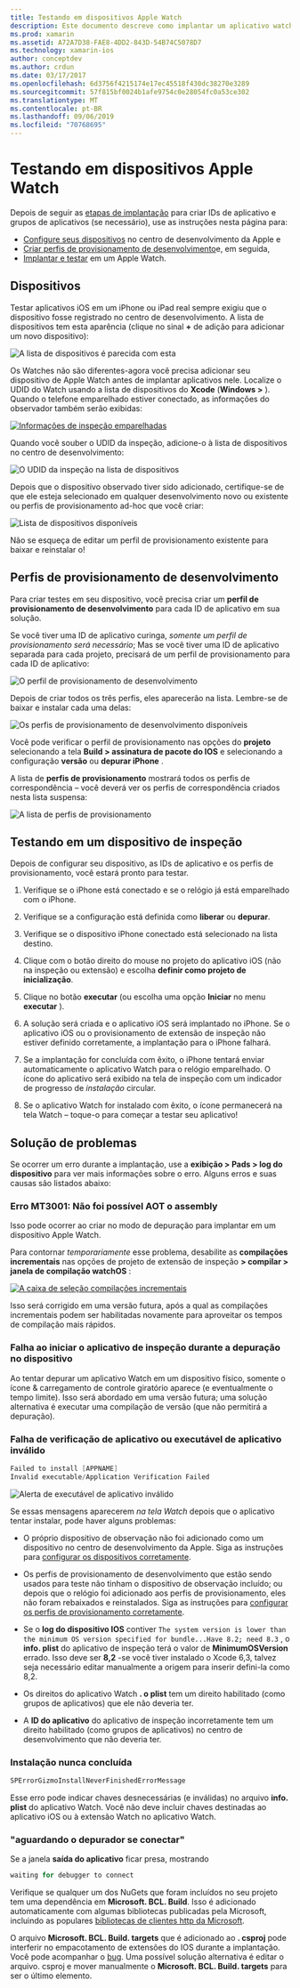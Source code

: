 ```yaml
---
title: Testando em dispositivos Apple Watch
description: Este documento descreve como implantar um aplicativo watchOS criado com o Xamarin para teste em um Apple Watch real. Ele aborda os dispositivos, Provisionando perfis, testando e fornece algumas dicas de solução de problemas.
ms.prod: xamarin
ms.assetid: A72A7D38-FAE8-4DD2-843D-54B74C5078D7
ms.technology: xamarin-ios
author: conceptdev
ms.author: crdun
ms.date: 03/17/2017
ms.openlocfilehash: 6d3756f4215174e17ec45518f430dc38270e3289
ms.sourcegitcommit: 57f815bf0024b1afe9754c0e28054fc0a53ce302
ms.translationtype: MT
ms.contentlocale: pt-BR
ms.lasthandoff: 09/06/2019
ms.locfileid: "70768695"
---
```

# <a name="testing-on-apple-watch-devices"></a>Testando em dispositivos Apple Watch

Depois de seguir as [etapas de implantação](~/ios/watchos/deploy-test/index.md) para criar IDs de aplicativo e grupos de aplicativos (se necessário), use as instruções nesta página para:

- [Configure seus dispositivos](#devices) no centro de desenvolvimento da Apple e
- [Criar perfis de provisionamento de desenvolvimento](#profiles)e, em seguida,
- [Implantar e testar](#testing) em um Apple Watch.

<a name="devices" />

## <a name="devices"></a>Dispositivos

Testar aplicativos iOS em um iPhone ou iPad real sempre exigiu que o dispositivo fosse registrado no centro de desenvolvimento. A lista de dispositivos tem esta aparência (clique no sinal **+** de adição para adicionar um novo dispositivo):

![](device-images/devices-sml.png "A lista de dispositivos é parecida com esta")

Os Watches não são diferentes-agora você precisa adicionar seu dispositivo de Apple Watch antes de implantar aplicativos nele. Localize o UDID do Watch usando a lista de dispositivos do **Xcode** (**Windows >** ). Quando o telefone emparelhado estiver conectado, as informações do observador também serão exibidas:

[![](device-images/xcode-devices-sml.png "Informações de inspeção emparelhadas")](device-images/xcode-devices.png#lightbox)

Quando você souber o UDID da inspeção, adicione-o à lista de dispositivos no centro de desenvolvimento:

![](device-images/devices-watch-sml.png "O UDID da inspeção na lista de dispositivos")

Depois que o dispositivo observado tiver sido adicionado, certifique-se de que ele esteja selecionado em qualquer desenvolvimento novo ou existente ou perfis de provisionamento ad-hoc que você criar:

![](device-images/devices-provisioning.png "Lista de dispositivos disponíveis")

Não se esqueça de editar um perfil de provisionamento existente para baixar e reinstalar o!

<a name="profiles" />

## <a name="development-provisioning-profiles"></a>Perfis de provisionamento de desenvolvimento

Para criar testes em seu dispositivo, você precisa criar um **perfil de provisionamento de desenvolvimento** para cada ID de aplicativo em sua solução.

Se você tiver uma ID de aplicativo curinga, *somente um perfil de provisionamento será necessário*; Mas se você tiver uma ID de aplicativo separada para cada projeto, precisará de um perfil de provisionamento para cada ID de aplicativo:

![](device-images/provisioningprofile-development.png "O perfil de provisionamento de desenvolvimento")

Depois de criar todos os três perfis, eles aparecerão na lista. Lembre-se de baixar e instalar cada uma delas:

![](device-images/provisioningprofiles.png "Os perfis de provisionamento de desenvolvimento disponíveis")

Você pode verificar o perfil de provisionamento nas opções do **projeto** selecionando a tela **Build > assinatura de pacote do IOS** e selecionando a configuração **versão** ou **depurar iPhone** .

A lista de **perfis de provisionamento** mostrará todos os perfis de correspondência – você deverá ver os perfis de correspondência criados nesta lista suspensa:

![](device-images/options-selectprofile.png "A lista de perfis de provisionamento")

<a name="testing" />

## <a name="testing-on-a-watch-device"></a>Testando em um dispositivo de inspeção

Depois de configurar seu dispositivo, as IDs de aplicativo e os perfis de provisionamento, você estará pronto para testar.

1. Verifique se o iPhone está conectado e se o relógio já está emparelhado com o iPhone.

2. Verifique se a configuração está definida como **liberar** ou **depurar**.

3. Verifique se o dispositivo iPhone conectado está selecionado na lista destino.

4. Clique com o botão direito do mouse no projeto do aplicativo iOS (não na inspeção ou extensão) e escolha **definir como projeto de inicialização**.

5. Clique no botão **executar** (ou escolha uma opção **Iniciar** no menu **executar** ).

6. A solução será criada e o aplicativo iOS será implantado no iPhone.
  Se o aplicativo iOS ou o provisionamento de extensão de inspeção não estiver definido corretamente, a implantação para o iPhone falhará.

7. Se a implantação for concluída com êxito, o iPhone tentará enviar automaticamente o aplicativo Watch para o relógio emparelhado. O ícone do aplicativo será exibido na tela de inspeção com um indicador de progresso de *instalação* circular.

8. Se o aplicativo Watch for instalado com êxito, o ícone permanecerá na tela Watch – toque-o para começar a testar seu aplicativo!

## <a name="troubleshooting"></a>Solução de problemas

Se ocorrer um erro durante a implantação, use a **exibição > Pads > log do dispositivo** para ver mais informações sobre o erro. Alguns erros e suas causas são listados abaixo:

### <a name="error-mt3001-could-not-aot-the-assembly"></a>Erro MT3001: Não foi possível AOT o assembly

Isso pode ocorrer ao criar no modo de depuração para implantar em um dispositivo Apple Watch.

Para contornar *temporariamente* esse problema, desabilite as **compilações incrementais** nas opções de projeto de extensão de inspeção **> compilar > janela de compilação watchOS** :

[![](device-images/disable-incremental-sml.png "A caixa de seleção compilações incrementais")](device-images/disable-incremental.png#lightbox)

Isso será corrigido em uma versão futura, após a qual as compilações incrementais podem ser habilitadas novamente para aproveitar os tempos de compilação mais rápidos.

### <a name="watch-app-fails-to-start-while-debugging-on-device"></a>Falha ao iniciar o aplicativo de inspeção durante a depuração no dispositivo

Ao tentar depurar um aplicativo Watch em um dispositivo físico, somente o ícone & carregamento de controle giratório aparece (e eventualmente o tempo limite). Isso será abordado em uma versão futura; uma solução alternativa é executar uma compilação de versão (que não permitirá a depuração).

### <a name="invalid-application-executable-or-application-verification-failed"></a>Falha de verificação de aplicativo ou executável de aplicativo inválido

```csharp
Failed to install [APPNAME]
Invalid executable/Application Verification Failed
```

![](device-images/invalid-application-executable.png "Alerta de executável de aplicativo inválido")

Se essas mensagens aparecerem *na tela Watch* depois que o aplicativo tentar instalar, pode haver alguns problemas:

- O próprio dispositivo de observação não foi adicionado como um dispositivo no centro de desenvolvimento da Apple. Siga as instruções para [configurar os dispositivos corretamente](#devices).

- Os perfis de provisionamento de desenvolvimento que estão sendo usados para teste não tinham o dispositivo de observação incluído; ou depois que o relógio foi adicionado aos perfis de provisionamento, eles não foram rebaixados e reinstalados. Siga as instruções para [configurar os perfis de provisionamento corretamente](#profiles).

- Se o **log do dispositivo IOS** contiver `The system version is lower than the minimum OS version specified for bundle...Have 8.2; need 8.3` , o **info. plist** do aplicativo de inspeção terá o valor de **MinimumOSVersion** errado.
  Isso deve ser **8,2** -se você tiver instalado o Xcode 6,3, talvez seja necessário editar manualmente a origem para inserir defini-la como 8,2.

- Os direitos do aplicativo Watch **. o plist** tem um direito habilitado (como grupos de aplicativos) que ele não deveria ter.

- A **ID do aplicativo** do aplicativo de inspeção incorretamente tem um direito habilitado (como grupos de aplicativos) no centro de desenvolvimento que não deveria ter.

### <a name="install-never-finished"></a>Instalação nunca concluída

```csharp
SPErrorGizmoInstallNeverFinishedErrorMessage
```

Esse erro pode indicar chaves desnecessárias (e inválidas) no arquivo **info. plist** do aplicativo Watch. Você não deve incluir chaves destinadas ao aplicativo iOS ou à extensão Watch no aplicativo Watch.

<!--eg. NSLocationAlwaysUsageDescription -->

### <a name="waiting-for-debugger-to-connect"></a>"aguardando o depurador se conectar"

Se a janela **saída do aplicativo** ficar presa, mostrando

```csharp
waiting for debugger to connect
```

Verifique se qualquer um dos NuGets que foram incluídos no seu projeto tem uma dependência em **Microsoft. BCL. Build**. Isso é adicionado automaticamente com algumas bibliotecas publicadas pela Microsoft, incluindo as populares [bibliotecas de clientes http da Microsoft](https://www.nuget.org/packages/Microsoft.Net.Http/).

O arquivo **Microsoft. BCL. Build. targets** que é adicionado ao **. csproj** pode interferir no empacotamento de extensões do IOS durante a implantação. Você pode acompanhar o [bug](https://bugzilla.xamarin.com/show_bug.cgi?id=29912).
Uma possível solução alternativa é editar o arquivo. csproj e mover manualmente o **Microsoft. BCL. Build. targets** para ser o último elemento.

